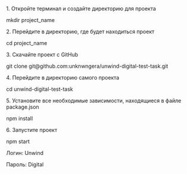 <p>1. Откройте терминал и создайте директорию для проекта</p>
<p>mkdir project_name</p>

<p>2. Перейдите в директорию, где будет находиться проект</p>
<p>cd project_name </p>

<p>3. Скачайте проект с GitHub</p>
<p>git clone git@github.com:unknwngera/unwind-digital-test-task.git</p>

<p>4. Перейдите в директорию самого проекта</p>
<p>cd unwind-digital-test-task</p>

<p>5. Установите все необходимые зависимости, находящиеся в файле package.json</p>
<p>npm install</p>

<p>6. Запустите проект</p>
<p>npm start</p>



<p>Логин: Unwind</p>
<p>Пароль: Digital</p>
